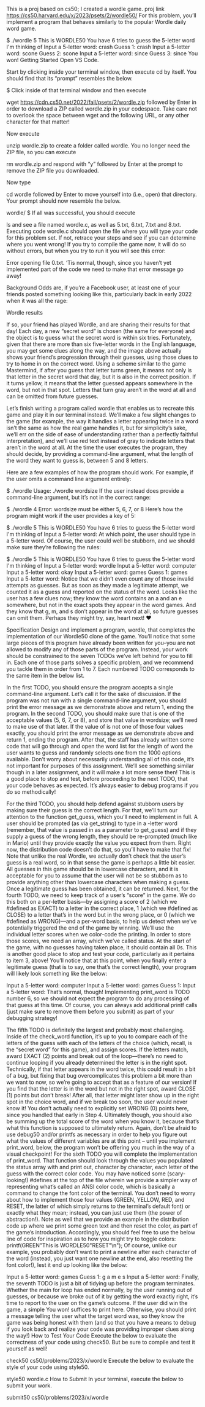 This is a proj based on cs50;
I created a wordle game. 
proj link https://cs50.harvard.edu/x/2023/psets/2/wordle50/
For this problem, you’ll implement a program that behaves similarly to the popular Wordle daily word game.


$ ./wordle 5
This is WORDLE50
You have 6 tries to guess the 5-letter word I'm thinking of
Input a 5-letter word: crash
Guess 1: crash
Input a 5-letter word: scone
Guess 2: scone
Input a 5-letter word: since
Guess 3: since
You won!
Getting Started
Open VS Code.

Start by clicking inside your terminal window, then execute cd by itself. You should find that its “prompt” resembles the below.

$
Click inside of that terminal window and then execute

wget https://cdn.cs50.net/2022/fall/psets/2/wordle.zip
followed by Enter in order to download a ZIP called wordle.zip in your codespace. Take care not to overlook the space between wget and the following URL, or any other character for that matter!

Now execute

unzip wordle.zip
to create a folder called wordle. You no longer need the ZIP file, so you can execute

rm wordle.zip
and respond with “y” followed by Enter at the prompt to remove the ZIP file you downloaded.

Now type

cd wordle
followed by Enter to move yourself into (i.e., open) that directory. Your prompt should now resemble the below.

wordle/ $
If all was successful, you should execute

ls
and see a file named wordle.c, as well as 5.txt, 6.txt, 7.txt and 8.txt. Executing code wordle.c should open the file where you will type your code for this problem set. If not, retrace your steps and see if you can determine where you went wrong! If you try to compile the game now, it will do so without errors, but when you try to run it you will see this error:

Error opening file 0.txt.
‘Tis normal, though, since you haven’t yet implemented part of the code we need to make that error message go away!

Background
Odds are, if you’re a Facebook user, at least one of your friends posted something looking like this, particularly back in early 2022 when it was all the rage:

Wordle results

If so, your friend has played Wordle, and are sharing their results for that day! Each day, a new “secret word” is chosen (the same for everyone) and the object is to guess what the secret word is within six tries. Fortunately, given that there are more than six five-letter words in the English language, you may get some clues along the way, and the image above actually shows your friend’s progression through their guesses, using those clues to try to home in on the correct word. Using a scheme similar to the game Mastermind, if after you guess that letter turns green, it means not only is that letter in the secret word that day, but it is also in the correct position. If it turns yellow, it means that the letter guessed appears somewhere in the word, but not in that spot. Letters that turn gray aren’t in the word at all and can be omitted from future guesses.

Let’s finish writing a program called wordle that enables us to recreate this game and play it in our terminal instead. We’ll make a few slight changes to the game (for example, the way it handles a letter appearing twice in a word isn’t the same as how the real game handles it, but for simplicity’s sake, we’ll err on the side of ease of understanding rather than a perfectly faithful interpretation), and we’ll use red text instead of gray to indicate letters that aren’t in the word at all. At the time the user executes the program, they should decide, by providing a command-line argument, what the length of the word they want to guess is, between 5 and 8 letters.

Here are a few examples of how the program should work. For example, if the user omits a command line argument entirely:

$ ./wordle
Usage: ./wordle wordsize
If the user instead does provide a command-line argument, but it’s not in the correct range:

$ ./wordle 4
Error: wordsize must be either 5, 6, 7, or 8
Here’s how the program might work if the user provides a key of 5:

$ ./wordle 5
This is WORDLE50
You have 6 tries to guess the 5-letter word I'm thinking of
Input a 5-letter word:
At which point, the user should type in a 5-letter word. Of course, the user could well be stubborn, and we should make sure they’re following the rules:


$ ./wordle 5
This is WORDLE50
You have 6 tries to guess the 5-letter word I'm thinking of
Input a 5-letter word: wordle
Input a 5-letter word: computer
Input a 5-letter word: okay
Input a 5-letter word: games
Guess 1: games
Input a 5-letter word:
Notice that we didn’t even count any of those invalid attempts as guesses. But as soon as they made a legitimate attempt, we counted it as a guess and reported on the status of the word. Looks like the user has a few clues now; they know the word contains an a and an e somewhere, but not in the exact spots they appear in the word games. And they know that g, m, and s don’t appear in the word at all, so future guesses can omit them. Perhaps they might try, say, heart next! ❤️

Specification
Design and implement a program, wordle, that completes the implementation of our Wordle50 clone of the game. You’ll notice that some large pieces of this program have already been written for you–you are not allowed to modify any of those parts of the program. Instead, your work should be constrained to the seven TODOs we’ve left behind for you to fill in. Each one of those parts solves a specific problem, and we recommend you tackle them in order from 1 to 7. Each numbered TODO corresponds to the same item in the below list.

In the first TODO, you should ensure the program accepts a single command-line argument. Let’s call it 
 for the sake of discussion. If the program was not run with a single command-line argument, you should print the error message as we demonstrate above and return 1, ending the program.
In the second TODO, you should make sure that 
 is one of the acceptable values (5, 6, 7, or 8), and store that value in wordsize; we’ll need to make use of that later. If the value of 
 is not one of those four values exactly, you should print the error message as we demonstrate above and return 1, ending the program.
After that, the staff has already written some code that will go through and open the word list for the length of word the user wants to guess and randomly selects one from the 1000 options available. Don’t worry about necessarily understanding all of this code, it’s not important for purposes of this assignment. We’ll see something similar though in a later assignment, and it will make a lot more sense then! This is a good place to stop and test, before proceeding to the next TODO, that your code behaves as expected. It’s always easier to debug programs if you do so methodically!

For the third TODO, you should help defend against stubborn users by making sure their guess is the correct length. For that, we’ll turn our attention to the function get_guess, which you’ll need to implement in full. A user should be prompted (as via get_string) to type in a 
-letter word (remember, that value is passed in as a parameter to get_guess) and if they supply a guess of the wrong length, they should be re-prompted (much like in Mario) until they provide exactly the value you expect from them. Right now, the distribution code doesn’t do that, so you’ll have to make that fix! Note that unlike the real Wordle, we actually don’t check that the user’s guess is a real word, so in that sense the game is perhaps a little bit easier. All guesses in this game should be in lowercase characters, and it is acceptable for you to assume that the user will not be so stubborn as to provide anything other than lowercase characters when making a guess. Once a legitimate guess has been obtained, it can be returned.
Next, for the fourth TODO, we need to keep track of a user’s “score” in the game. We do this both on a per-letter basis—by assigning a score of 2 (which we #defined as EXACT) to a letter in the correct place, 1 (which we #defined as CLOSE) to a letter that’s in the word but in the wrong place, or 0 (which we #defined as WRONG)—and a per-word basis, to help us detect when we’ve potentially triggered the end of the game by winning. We’ll use the individual letter scores when we color-code the printing. In order to store those scores, we need an array, which we’ve called status. At the start of the game, with no guesses having taken place, it should contain all 0s.
This is another good place to stop and test your code, particularly as it pertains to item 3, above! You’ll notice that at this point, when you finally enter a legitimate guess (that is to say, one that’s the correct length), your program will likely look something like the below:

Input a 5-letter word: computer
Input a 5-letter word: games
Guess 1:
Input a 5-letter word:
That’s normal, though! Implementing print_word is TODO number 6, so we should not expect the program to do any processing of that guess at this time. Of course, you can always add additional printf calls (just make sure to remove them before you submit) as part of your debugging strategy!

The fifth TODO is definitely the largest and probably most challenging. Inside of the check_word function, it’s up to you to compare each of the letters of the guess with each of the letters of the choice (which, recall, is the “secret word” for this game), and assign scores. If the letters match, award EXACT (2) points and break out of the loop—there’s no need to continue looping if you already determined the letter is in the right spot. Technically, if that letter appears in the word twice, this could result in a bit of a bug, but fixing that bug overcomplicates this problem a bit more than we want to now, so we’re going to accept that as a feature of our version! If you find that the letter is in the word but not in the right spot, award CLOSE (1) points but don’t break! After all, that letter might later show up in the right spot in the choice word, and if we break too soon, the user would never know it! You don’t actually need to explicitly set WRONG (0) points here, since you handled that early in Step 4. Ultimately though, you should also be summing up the total score of the word when you know it, because that’s what this function is supposed to ultimately return. Again, don’t be afraid to use debug50 and/or printfs as necessary in order to help you figure out what the values of different variables are at this point – until you implement print_word, below, the program won’t be offering you much in the way of a visual checkpoint!
For the sixth TODO you will complete the implementation of print_word. That function should look through the values you populated the status array with and print out, character by character, each letter of the guess with the correct color code. You may have noticed some (scary-looking!) #defines at the top of the file wherein we provide a simpler way of representing what’s called an ANSI color code, which is basically a command to change the font color of the terminal. You don’t need to worry about how to implement those four values (GREEN, YELLOW, RED, and RESET, the latter of which simply returns to the terminal’s default font) or exactly what they mean; instead, you can just use them (the power of abstraction!). Note as well that we provide an example in the distribution code up where we print some green text and then reset the color, as part of the game’s introduction. Accordingly, you should feel free to use the below line of code for inspiration as to how you might try to toggle colors:
printf(GREEN"This is WORDLE50"RESET"\n");
Of course, unlike our example, you probably don’t want to print a newline after each character of the word (instead, you just want one newline at the end, also resetting the font color!), lest it end up looking like the below:


Input a 5-letter word: games
Guess 1: g
a
m
e
s
Input a 5-letter word:
Finally, the seventh TODO is just a bit of tidying up before the program terminates. Whether the main for loop has ended normally, by the user running out of guesses, or because we broke out of it by getting the word exactly right, it’s time to report to the user on the game’s outcome. If the user did win the game, a simple You won! suffices to print here. Otherwise, you should print a message telling the user what the target word was, so they know the game was being honest with them (and so that you have a means to debug if you look back and realize your code was providing improper clues along the way!)
How to Test Your Code
Execute the below to evaluate the correctness of your code using check50. But be sure to compile and test it yourself as well!

check50 cs50/problems/2023/x/wordle
Execute the below to evaluate the style of your code using style50.

style50 wordle.c
How to Submit
In your terminal, execute the below to submit your work.

submit50 cs50/problems/2023/x/wordle